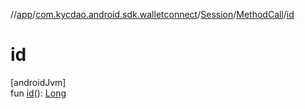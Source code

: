 //[app](../../../../index.md)/[com.kycdao.android.sdk.walletconnect](../../index.md)/[Session](../index.md)/[MethodCall](index.md)/[id](id.md)

# id

[androidJvm]\
fun [id](id.md)(): [Long](https://kotlinlang.org/api/latest/jvm/stdlib/kotlin/-long/index.html)
